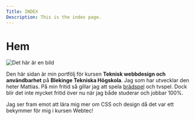 ```yaml
---
Title: INDEX
Description: This is the index page.
---
```


Hem
==========================

![Det här är en bild](%base_url%/image/moogle.png)

Den här sidan är min portfölj för kursen __Teknisk webbdesign och användbarhet__ på __Blekinge Tekniska Högskola__. Jag som har utvecklar den heter Mattias. På min fritid så gillar jag att spela [brädspel](https://boardgamegeek.com) och tvspel. Dock blir det inte mycket fritid över nu när jag både studerar och jobbar 100%.

Jag ser fram emot att lära mig mer om CSS och design då det var ett bekymmer för mig i kursen Webtec!
